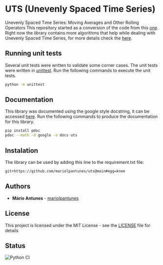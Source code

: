 # UTS (Unevenly Spaced Time Series)

Unevenly Spaced Time Series: Moving Averages and Other Rolling Operators
This repository started as a conversion of the code from this [one](https://github.com/andreas50/utsAlgorithms).
Right now the library contains more algorithms that help while dealing with Unevenly Spaced Time Series, for more details check the [here](#documentation).

## Running unit tests

Several unit tests were written to validate some corner cases.
The unit tests were written in [unittest](https://docs.python.org/3/library/unittest.html).
Run the following commands to execute the unit tests.

```bash
python -m unittest
```

## Documentation

This library was documented using the google style docstring, it can be accessed [here](https://mariolpantunes.github.io/uts/).
Run the following commands to produce the documentation for this library.

```bash
pip install pdoc
pdoc --math -d google -o docs uts
```

## Instalation

The library can be used by adding this line to the requirement.txt file:
```txt
git+https://github.com/mariolpantunes/uts@main#egg=knee
```

## Authors

* **Mário Antunes** - [mariolpantunes](https://github.com/mariolpantunes)

## License

This project is licensed under the MIT License - see the [LICENSE](LICENSE) file for details

## Status

![Python CI](https://github.com/mariolpantunes/uts/workflows/Python%20CI/badge.svg)
